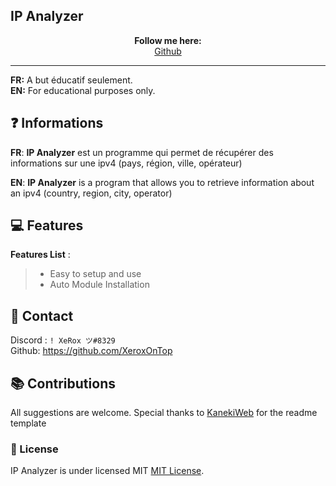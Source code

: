 ## IP Analyzer

<p align='center'>
  <b>Follow me here:</b><br>  
  <a href="https://github.com/XeroxOnTop">Github</a> 
</p>


---

**FR:** A but éducatif seulement.    
**EN:** For educational purposes only. 


## ❓ Informations

__FR__: **IP Analyzer** est un programme qui permet de récupérer des informations sur une ipv4 (pays, région, ville, opérateur)

__EN__: **IP Analyzer** is a program that allows you to retrieve information about an ipv4 (country, region, city, operator)

 
 
## 💻 Features

__Features List__ :
> - Easy to setup and use
> - Auto Module Installation




   
  
  
  
##  📝 Contact   
Discord : `! XeRox ツ#8329`  
Github: https://github.com/XeroxOnTop

##  📚 Contributions  
  All suggestions are welcome.
  Special thanks to [KanekiWeb](https://github.com/KanekiWeb) for the readme template
  
  
  
  

   
    
   
  

### 📜 License
IP Analyzer is under licensed MIT [MIT License](https://github.com/AkaDevloppement/CFX-Resolver-Bot/blob/main/LICENSE).
